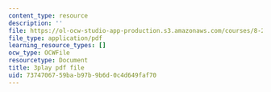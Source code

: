```yaml
---
content_type: resource
description: ''
file: https://ol-ocw-studio-app-production.s3.amazonaws.com/courses/8-286-the-early-universe-fall-2013/7374706759bab97b9b6d0c4d649faf70_ANCN7vr9FVk.pdf
file_type: application/pdf
learning_resource_types: []
ocw_type: OCWFile
resourcetype: Document
title: 3play pdf file
uid: 73747067-59ba-b97b-9b6d-0c4d649faf70
---
```

